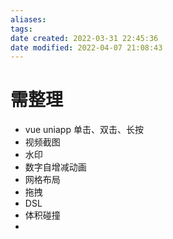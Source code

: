 ```yaml
---
aliases: 
tags: 
date created: 2022-03-31 22:45:36
date modified: 2022-04-07 21:08:43
---
```


# 需整理

- vue uniapp 单击、双击、长按
- 视频截图
- 水印
- 数字自增减动画
- 网格布局
- 拖拽
- DSL
- 体积碰撞
- 
